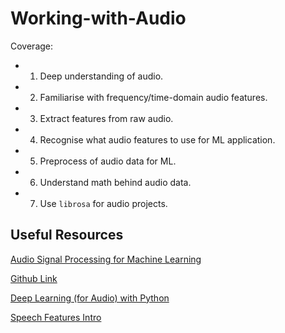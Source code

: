 # Working-with-Audio
Coverage:

*  1. Deep understanding of audio.
*  2. Familiarise with frequency/time-domain audio features.
*  3. Extract features from raw audio.
*  4. Recognise what audio features to use for ML application.
*  5. Preprocess of audio data for ML.
*  6. Understand math behind audio data. 
*  7. Use `librosa` for audio projects.



## Useful Resources
[Audio Signal Processing for Machine Learning](https://www.youtube.com/playlist?list=PL-wATfeyAMNqIee7cH3q1bh4QJFAaeNv0)

[Github Link](https://github.com/musikalkemist/DeepLearningForAudioWithPython)

[Deep Learning (for Audio) with Python](https://www.youtube.com/playlist?list=PL-wATfeyAMNrtbkCNsLcpoAyBBRJZVlnf)

[Speech Features Intro](https://youtube.com/playlist?list=PLmZlBIcArwhN8nFJ8VL1jLM2Qe7YCcmAb)
